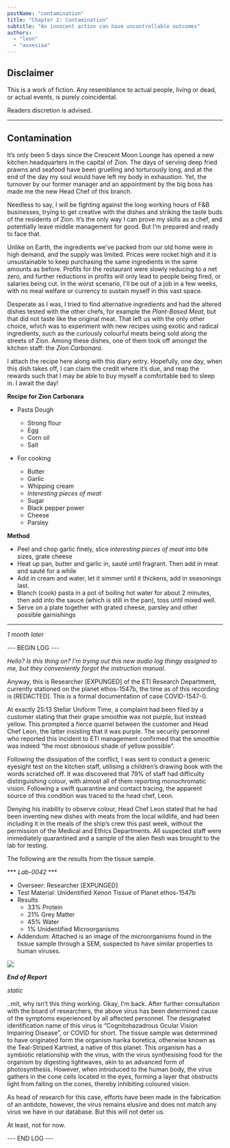 ```yaml
---
postName: "contamination"
title: "Chapter 2: Contamination"
subtitle: "An innocent action can have uncontrollable outcomes"
authors:
  - "leon"
  - "auxesiaa"
---
```


## Disclaimer

This is a work of fiction. Any resemblance to actual people, living or dead, or actual events, is purely coincidental.

Readers discretion is advised.

---

## Contamination

It’s only been 5 days since the Crescent Moon Lounge has opened a new kitchen headquarters in the capital of Zion. The days of serving deep fried prawns and seafood have been gruelling and torturously long, and at the end of the day my soul would have left my body in exhaustion. Yet, the turnover by our former manager and an appointment by the big boss has made me the new Head Chef of this branch. 

Needless to say, I will be fighting against the long working hours of F&B businesses, trying to get creative with the dishes and striking the taste buds of the residents of Zion. It’s the only way I can prove my skills as a chef, and potentially leave middle management for good. But I’m prepared and ready to face that.

Unlike on Earth, the ingredients we've packed from our old home were in high demand, and the supply was limited. Prices were rocket high and it is unsustainable to keep purchasing the same ingredients in the same amounts as before. Profits for the restaurant were slowly reducing to a net zero, and further reductions in profits will only lead to people being fired, or salaries being cut. In the worst scenario, I'll be out of a job in a few weeks, with no meal welfare or currency to sustain myself in this vast space.

Desperate as I was, I tried to find alternative ingredients and had the altered dishes tested with the other chefs, for example the *Plant-Based Meat*, but that did not taste like the original meat. That left us with the only other choice, which was to experiment with new recipes using exotic and radical ingredients, such as the curiously colourful meats being sold along the streets of Zion. Among these dishes, one of them took off amongst the kitchen staff: the *Zion Carbonara*. 

I attach the recipe here along with this diary entry. Hopefully, one day, when this dish takes off, I can claim the credit where it’s due, and reap the rewards such that I may be able to buy myself a comfortable bed to sleep in. I await the day!

**Recipe for Zion Carbonara**

- Pasta Dough
    - Strong flour
    - Egg
    - Corn oil
    - Salt

- For cooking
    - Butter
    - Garlic
    - Whipping cream
    - *Interesting pieces of meat*
    - Sugar
    - Black pepper power
    - Cheese
    - Parsley

**Method**

- Peel and chop garlic finely, slice *interesting pieces of meat* into bite sizes, grate cheese
- Heat up pan, butter and garlic in, sauté until fragrant. Then add in meat and sauté for a while
- Add in cream and water, let it simmer until it thickens, add in seasonings last.
- Blanch (cook) pasta in a pot of boiling hot water for about 2 minutes, then add into the sauce (which is still in the pan), toss until mixed well.
- Serve on a plate together with grated cheese, parsley and other possible garnishings

---

*1 month later*

--- BEGIN LOG ---

*Hello? Is this thing on? I’m trying out this new audio log thingy assigned to me, but they
conveniently forgot the instruction manual.*

Anyway, this is Researcher [EXPUNGED] of the ETI Research Department, currently stationed on the planet ethos-1547b, the time as of this recording is [REDACTED]. This is a formal
documentation of case COVID-1547-0.

At exactly 25:13 Stellar Uniform Time, a complaint had been filed by a customer stating that their
grape smoothie was not purple, but instead yellow.
This prompted a fierce quarrel between the
customer and Head Chef Leon, the latter insisting that it was purple. The security personnel who
reported this incident to ETI management confirmed that the smoothie was indeed “the most
obnoxious shade of yellow possible”.

Following the dissipation of the conflict, I was sent to conduct a generic eyesight test on the
kitchen staff, utilising a children’s drawing book with the words scratched off. It was discovered
that 79% of staff had difficulty distinguishing colour, with almost all of them reporting
monochromatic vision. Following a swift quarantine and contact tracing, the apparent source of
this condition was traced to the head chef, Leon.

Denying his inability to observe colour, Head Chef Leon stated that he had been inventing new
dishes with meats from the local wildlife, and had been including it in the meals of the ship’s crew
this past week, without the permission of the Medical and Ethics Departments. All suspected staff
were immediately quarantined and a sample of the alien flesh was brought to the lab for testing.

The following are the results from the tissue sample.

*** *Lab-0042* ***

- Overseer: Researcher [EXPUNGED]
- Test Material: Unidentified Xenon Tissue of Planet ethos-1547b
- Results
    - 33% Protein
    - 21% Grey Matter
    - 45% Water
    - 1% Unidentified Microorganisms
- Addendum: Attached is an image of the microorganisms found in the tissue sample through a
SEM, suspected to have similar properties to human viruses.

![](https://cdn.discordapp.com/attachments/1058389249004679258/1058920635893559368/image.png)

***End of Report***

*static*

..mit, why isn’t this thing working. Okay, I'm back. After further consultation with the board of
researchers, the above virus has been determined cause of the symptoms experienced by all
affected personnel. The designated identification name of this virus is “Cognitohazadrous Ocular
Vision Impairing Disease”, or COVID for short. The tissue sample was determined to have originated form the organism harika boretica, otherwise known as the Teal-Striped Kartried, a
native of this planet. This organism has a symbiotic relationship with the virus, with the virus
synthesising food for the organism by digesting lightwaves, akin to an advanced form of
photosynthesis. However, when introduced to the human body, the virus gathers in the cone cells located in the eyes, forming a layer that obstructs light from falling on the cones, thereby inhibiting coloured vision.

As head of research for this case, efforts have been made in the fabrication of an antidote,
however, the virus remains elusive and does not match any virus we have in our database. But
this will not deter us.

At least, not for now.

--- END LOG ---
